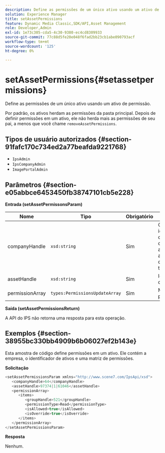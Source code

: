 ```yaml
---
description: Define as permissões de um único ativo usando um ativo de permissão.
solution: Experience Manager
title: setAssetPermissions
feature: Dynamic Media Classic,SDK/API,Asset Management
role: Developer,Admin
exl-id: 1e73c305-cda5-4c30-9380-ec4cd8309933
source-git-commit: 77c88d5fe20e048f6fad2bb23cb1abe090793acf
workflow-type: tm+mt
source-wordcount: '125'
ht-degree: 0%

---
```


# setAssetPermissions{#setassetpermissions}

Define as permissões de um único ativo usando um ativo de permissão.

Por padrão, os ativos herdam as permissões da pasta principal. Depois de definir permissões em um ativo, ele não herda mais as permissões de seu pai, a menos que você chame `removeAssetPermissions`.

## Tipos de usuário autorizados {#section-91fafc170c734ed2a77beafda9221768}

* `IpsAdmin`
* `IpsCompanyAdmin`
* `ImagePortalAdmin`

## Parâmetros {#section-e05abbce6453450fb38747101cb5e228}

**Entrada (setAssetPermissonsParam)**

| Nome | Tipo | Obrigatório | Descrição |
|---|---|---|---|
| companyHandle | `xsd:string` | Sim | O identificador da empresa que contém a pasta com a qual você deseja trabalhar. |
| assetHandle | `xsd:string` | Sim | Identificador de pasta. |
| permissionArray | `types:PermissionsUpdateArray` | Sim | Matriz de permissões. |

**Saída (setAssetPermissionsReturn)**

A API do IPS não retorna uma resposta para esta operação.

## Exemplos {#section-38955bc330bb4909b6b06027ef2b143e}

Esta amostra de código define permissões em um ativo. Ele contém a empresa, o identificador de ativos e uma matriz de permissões.

**Solicitação**

```java
<setAssetPermissionsParam xmlns="http://www.scene7.com/IpsApi/xsd">
   <companyHandle>64</companyHandle>
   <assetHandle>97374|1|61046</assetHandle>
   <permissionArray>
      <items>
         <groupHandle>521</groupHandle>
         <permissionType>Read</permissionType>
         <isAllowed>true</isAllowed>
         <isOverride>true</isOverride>
      </items>
   </permissionArray>
</setAssetPermissionsParam>
```

**Resposta**

Nenhum.
